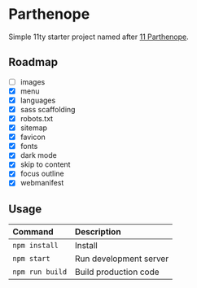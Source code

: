 # Parthenope
Simple 11ty starter project named after [11 Parthenope](https://en.wikipedia.org/wiki/11_Parthenope).

## Roadmap
- [ ] images
- [x] menu
- [x] languages
- [x] sass scaffolding
- [x] robots.txt
- [x] sitemap
- [x] favicon
- [x] fonts
- [x] dark mode
- [x] skip to content
- [x] focus outline
- [x] webmanifest

## Usage
| Command | Description |
| :--- | :--- |
| `npm install` | Install |
| `npm start` | Run development server |
| `npm run build` | Build production code |
